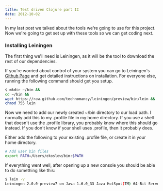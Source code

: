 ```yaml
---
title: Test driven Clojure part II
date: 2012-10-02
---
```

In my last post we talked about the tools we're going to use for this project.
Now we're going to get set up with these tools so we can get coding next.

### Installing Leiningen

The first thing we'll need is Leiningen, as it will be the tool to download the
rest of our dependencies.

If you're worried about control of your system you can go to Leiningen's
[Github Page](https://github.com/technomancy/leiningen) and get detailed
instructions on installation.  For everyone else, running the following command
should get you setup.

```bash
$ mkdir ~/bin && 
cd ~/bin && 
wget https://raw.github.com/technomancy/leiningen/preview/bin/lein &&
chmod 755 lein
```

Now we need to add our newly created ~/bin directory to our load path.
I normally add this to my .profile file in my home directory. If you use
a shell that doesn't use the .profile library, you probably know where this
should go instead.  If you don't know if your shell uses .profile, then it
probably does.

Either add the following to your existing .profile file, or create it in your
home directory.

```bash
# Add user bin files
export PATH=/Users/ekoslow/bin:$PATH
```

If everything went well, after opening up a new console you should be able to
do something like this:

```bash
$ lein -v
Leiningen 2.0.0-preview7 on Java 1.6.0_33 Java HotSpot(TM) 64-Bit Server VM
```
